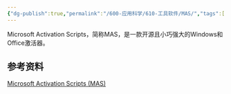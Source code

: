 ```yaml
---
{"dg-publish":true,"permalink":"/600-应用科学/610-工具软件/MAS/","tags":["Windows/激活"],"noteIcon":""}
---
```


Microsoft Activation Scripts，简称MAS，是一款开源且小巧强大的Windows和Office激活器。

## 参考资料
[Microsoft Activation Scripts (MAS)](https://massgrave.dev/index.html)